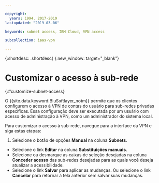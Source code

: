 ```yaml
---

copyright:
  years: 1994, 2017-2019
lastupdated: "2019-03-06"

keywords: subnet access, IBM Cloud, VPN access

subcollection: iaas-vpn

---
```


{:shortdesc: .shortdesc}
{:new_window: target="_blank"}

# Customizar o acesso à sub-rede
{:#customize-subnet-access}

O {{site.data.keyword.BluSoftlayer_notm}} permite que os clientes configurem o acesso à VPN de contas do usuário para
sub-redes privadas específicas. Essa configuração deve ser executada por um usuário com acesso de administração à VPN, como um
administrador do sistema local.

Para customizar o acesso à sub-rede, navegue para a interface da VPN e siga estas etapas:
1. Selecione o botão de opções **Manual** na coluna **Subnets**.
* Selecione o link **Editar** na coluna **Substituições manuais**.
* Selecione ou desmarque as caixas de seleção desejadas na coluna **Conceder acesso** das sub-redes
desejadas para as quais você deseja atualizar a acessibilidade.
* Selecione o link **Salvar** para aplicar as mudanças. Ou selecione o link
**Cancelar** para retornar à tela anterior sem salvar suas mudanças.
